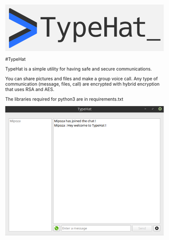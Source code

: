 ![Screenshot](images/typehat_logo.png)

#TypeHat

TypeHat is a simple utility for having safe and secure communications.

You can share pictures and files and make a group voice call. Any type of communication (message, files, call)
are encrypted with hybrid encryption that uses RSA and AES.

The libraries required for python3 are in requirements.txt

![Screenshot](images/banner.png)

